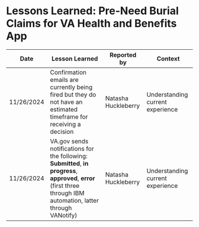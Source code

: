 # Lessons Learned: Pre-Need Burial Claims for VA Health and Benefits App

| Date       | Lesson Learned | Reported by | Context |
| ---------- | -------------- | ----------- | ------- | 
| 11/26/2024 | Confirmation emails are currently being fired but they do not have an estimated timeframe for receiving a decision | Natasha Huckleberry | Understanding current experience |
| 11/26/2024 | VA.gov sends notifications for the following: **Submitted**, **in progress**, **approved**, **error** (first three through IBM automation, latter through VANotify)| Natasha Huckleberry | Understanding current experience |


